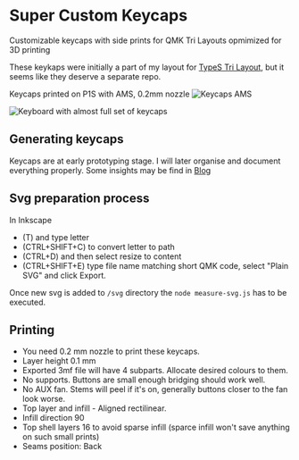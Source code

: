 # Super Custom Keycaps

Customizable keycaps with side prints for QMK Tri Layouts opmimized for 3D printing

These keykaps were initially a part of my layout for [TypeS Tri Layout](https://github.com/andruhon/type-s-tri-layout), but it seems like they deserve a separate repo.

Keycaps printed on P1S with AMS, 0.2mm nozzle
![Keycaps AMS](keycaps-ams.png)

![Keyboard with almost full set of keycaps](blog-assets/keyboard.png)

## Generating keycaps

Keycaps are at early prototyping stage. I will later organise and document everything properly.
Some insights may be find in [Blog](blog.md)

## Svg preparation process

In Inkscape

- (T) and type letter
- (CTRL+SHIFT+C) to convert letter to path
- (CTRL+D) and then select resize to content
- (CTRL+SHIFT+E) type file name matching short QMK code, select "Plain SVG" and click Export.

Once new svg is added to `/svg` directory the `node measure-svg.js` has to be executed.

## Printing

- You need 0.2 mm nozzle to print these keycaps.
- Layer height 0.1 mm
- Exported 3mf file will have 4 subparts. Allocate desired colours to them.
- No supports. Buttons are small enough bridging should work well.
- No AUX fan. Stems will peel if it's on, generally buttons closer to the fan look worse.
- Top layer and infill - Aligned rectilinear.
- Infill direction 90
- Top shell layers 16 to avoid sparse infill (sparce infill won't save anything on such small prints)
- Seams position: Back
